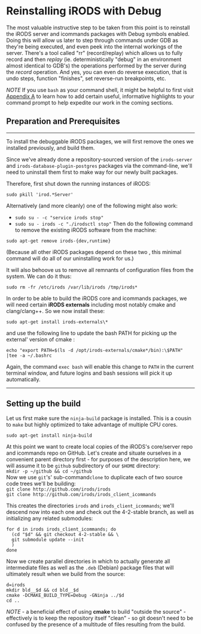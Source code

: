 # Reinstalling iRODS with Debug


The most valuable instructive step to be taken from this point is to reinstall the iRODS server and icommands packages with Debug symbols enabled. Doing this will allow us later to step through commands under GDB as they're being executed, and even peek into the internal workings of the server.  There's a tool called "rr" (record/replay) which allows us to fully record and then *replay*  (ie. deterministically "debug" in an environment almost identical to GDB's) the operations performed by the server during the *record* operation. And yes, you can even do reverse execution, that is undo steps, function "finishes", set reverse-run breakpoints, etc.

*NOTE*
If you use `bash` as your command shell, it might be helpful to first visit [Appendix A](./appendix.md#part-A) to learn how to add certain useful, informative highlights to your command prompt  to help expedite our work in the coming sections.

## Preparation and Prerequisites

---

To install the debuggable iRODS packages, we will first remove the ones we installed previously, and build them.

Since we've already done a repository-sourced version of the `irods-server` and `irods-database-plugin-postgres` packages via the command-line, we'll need to uninstall them first to make way for our newly built packages.

Therefore, first shut down the running instances of iRODS:
```
sudo pkill 'irod.*Server'
```
Alternatively (and more cleanly) one of the following might also work:
* `sudo su - -c "service irods stop"`
* `sudo su - irods -c "./irodsctl stop"`
Then do the following command to remove the existing iRODS software from the machine:
```
sudo apt-get remove irods-{dev,runtime}
```
(Because all other iRODS packages depend on these two , this minimal command will do all of our uninstalling work for us.)

It will also behoove us to remove all remnants of configuration files from the system.  We can do it thus:
```
sudo rm -fr /etc/irods /var/lib/irods /tmp/irods*
```

In order to be able to build the iRODS core and icommands packages, we will need certain **iRODS externals** including most notably cmake and clang/clang++. So we now install these:
```
sudo apt-get install irods-externals\*
```
and use the following line to update the bash PATH for picking up the external' version of cmake :
```
echo "export PATH=$(ls -d /opt/irods-externals/cmake*/bin):\$PATH" |tee -a ~/.bashrc
```
Again, the command `exec bash` will enable this change to `PATH`  in the current terminal window, and future logins and bash sessions will pick it up automatically.

---

## Setting up the build

Let us first make sure the `ninja-build` package is installed.  This is a cousin to `make` but highly optimized to take advantage of multiple CPU cores.
```
sudo apt-get install ninja-build
```

At this point we want to create local copies of the iRODS's core/server repo and icommands repo on GitHub.  Let's create and situate ourselves in a convenient parent directory first - for purposes of the description here, we will assume it to be `github` subdirectory of our `$HOME` directory:  
  `mkdir -p ~/github && cd ~/github`  
Now we use `git`'s' sub-command`clone` to duplicate each of two source code trees we'll be building:  
  `git clone http://github.com/irods/irods`  
  `git clone http://github.com/irods/irods_client_icommands`  

This creates the directories `irods` and `irods_client_icommands`; we'll descend now into each  one and check out the 4-2-stable branch, as well as initializing any related submodules:
```
for d in irods irods_client_icommands; do
  (cd "$d" && git checkout 4-2-stable && \
  git submodule update --init
  )
done
```
Now we create parallel directories in which to actually generate all intermediate files as well as the `.deb` (Debian) package files that will ultimately result when we build from the source:

`d=irods`  
`mkdir bld__$d && cd bld__$d`  
`cmake -DCMAKE_BUILD_TYPE=Debug -GNinja ../$d`  
`cd ..`  

*NOTE* - a beneficial effect of using **cmake** to build "outside the source" - effectively is to keep the repository itself "clean" - so git doesn't need to be confused by the presence of a multitude of files resulting from the build.
